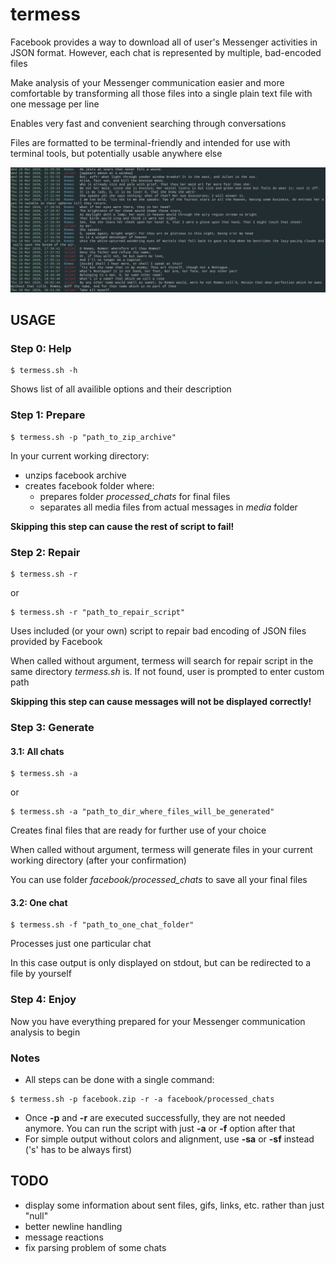 # termess

Facebook provides a way to download all of user's Messenger activities in JSON format. However, each chat is represented by multiple, bad-encoded files

Make analysis of your Messenger communication easier and more comfortable by transforming all those files into a single plain text file with one message per line

Enables very fast and convenient searching through conversations

Files are formatted to be terminal-friendly and intended for use with terminal tools, but potentially usable anywhere else



![Chat example](./example.png)

## USAGE

### Step 0: Help
```
$ termess.sh -h
```
Shows list of all availible options and their description


### Step 1: Prepare
```
$ termess.sh -p "path_to_zip_archive"
```
In your current working directory:

* unzips facebook archive
* creates facebook folder where:
    * prepares folder *processed_chats* for final files
    * separates all media files from actual messages in *media* folder

**Skipping this step can cause the rest of script to fail!**


### Step 2: Repair
```
$ termess.sh -r
```
or
```
$ termess.sh -r "path_to_repair_script"
```
Uses included (or your own) script to repair bad encoding of JSON files provided by Facebook

When called without argument, termess will search for repair script in the same directory *termess.sh* is. If not found, user is prompted to enter custom path

**Skipping this step can cause messages will not be displayed correctly!**


### Step 3: Generate
#### 3.1: All chats
```
$ termess.sh -a
```
or
```
$ termess.sh -a "path_to_dir_where_files_will_be_generated"
```
Creates final files that are ready for further use of your choice

When called without argument, termess will generate files in your current working directory (after your confirmation)

You can use folder *facebook/processed_chats* to save all your final files

#### 3.2: One chat
```
$ termess.sh -f "path_to_one_chat_folder"
```
Processes just one particular chat

In this case output is only displayed on stdout, but can be redirected to a file by yourself


### Step 4: Enjoy
Now you have everything prepared for your Messenger communication analysis to begin


### Notes

* All steps can be done with a single command:
```
$ termess.sh -p facebook.zip -r -a facebook/processed_chats
```
* Once **-p** and **-r** are executed successfully, they are not needed anymore. You can run the script with just **-a** or **-f** option after that
* For simple output without colors and alignment, use **-sa** or **-sf** instead ('s' has to be always first)


## TODO

* display some information about sent files, gifs, links, etc. rather than just "null"
* better newline handling
* message reactions
* fix parsing problem of some chats
